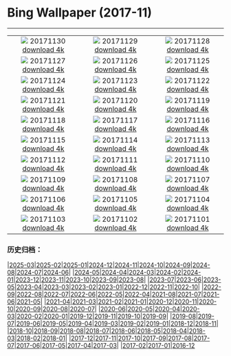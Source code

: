 # Bing Wallpaper (2017-11)
**************
| | | |
| :----: | :----: | :----: |
| ![](https://www.bing.com/az/hprichbg/rb/Piraputanga_EN-US15054048303_1920x1080.jpg) 20171130 [download 4k](https://www.bing.com/az/hprichbg/rb/Piraputanga_EN-US15054048303_UHD.jpg) | ![](https://www.bing.com/az/hprichbg/rb/LAUnionStation_EN-US9199909903_1920x1080.jpg) 20171129 [download 4k](https://www.bing.com/az/hprichbg/rb/LAUnionStation_EN-US9199909903_UHD.jpg) | ![](https://www.bing.com/az/hprichbg/rb/RiceLights_EN-US9205510065_1920x1080.jpg) 20171128 [download 4k](https://www.bing.com/az/hprichbg/rb/RiceLights_EN-US9205510065_UHD.jpg) |
| ![](https://www.bing.com/az/hprichbg/rb/BFBadger_EN-US10164748033_1920x1080.jpg) 20171127 [download 4k](https://www.bing.com/az/hprichbg/rb/BFBadger_EN-US10164748033_UHD.jpg) | ![](https://www.bing.com/az/hprichbg/rb/RRCNCA_EN-US9010154204_1920x1080.jpg) 20171126 [download 4k](https://www.bing.com/az/hprichbg/rb/RRCNCA_EN-US9010154204_UHD.jpg) | ![](https://www.bing.com/az/hprichbg/rb/RhoneRiverDusk_EN-US9143412025_1920x1080.jpg) 20171125 [download 4k](https://www.bing.com/az/hprichbg/rb/RhoneRiverDusk_EN-US9143412025_UHD.jpg) |
| ![](https://www.bing.com/az/hprichbg/rb/KatenaLuminarium_EN-US12074286571_1920x1080.jpg) 20171124 [download 4k](https://www.bing.com/az/hprichbg/rb/KatenaLuminarium_EN-US12074286571_UHD.jpg) | ![](https://www.bing.com/az/hprichbg/rb/TurkeyTail_EN-US10651209781_1920x1080.jpg) 20171123 [download 4k](https://www.bing.com/az/hprichbg/rb/TurkeyTail_EN-US10651209781_UHD.jpg) | ![](https://www.bing.com/az/hprichbg/rb/PowysCounty_EN-US11748646877_1920x1080.jpg) 20171122 [download 4k](https://www.bing.com/az/hprichbg/rb/PowysCounty_EN-US11748646877_UHD.jpg) |
| ![](https://www.bing.com/az/hprichbg/rb/PupsPlayGalapagos_EN-US8850145565_1920x1080.jpg) 20171121 [download 4k](https://www.bing.com/az/hprichbg/rb/PupsPlayGalapagos_EN-US8850145565_UHD.jpg) | ![](https://www.bing.com/az/hprichbg/rb/ChildrenofEarth_EN-US11097669458_1920x1080.jpg) 20171120 [download 4k](https://www.bing.com/az/hprichbg/rb/ChildrenofEarth_EN-US11097669458_UHD.jpg) | ![](https://www.bing.com/az/hprichbg/rb/HeadwatersWilderness_EN-US9635954803_1920x1080.jpg) 20171119 [download 4k](https://www.bing.com/az/hprichbg/rb/HeadwatersWilderness_EN-US9635954803_UHD.jpg) |
| ![](https://www.bing.com/az/hprichbg/rb/GranParadisoNP_EN-US11803196014_1920x1080.jpg) 20171118 [download 4k](https://www.bing.com/az/hprichbg/rb/GranParadisoNP_EN-US11803196014_UHD.jpg) | ![](https://www.bing.com/az/hprichbg/rb/RoyalAlcazars_EN-US13378849776_1920x1080.jpg) 20171117 [download 4k](https://www.bing.com/az/hprichbg/rb/RoyalAlcazars_EN-US13378849776_UHD.jpg) | ![](https://www.bing.com/az/hprichbg/rb/CorongBeachDrone_EN-US12754210743_1920x1080.jpg) 20171116 [download 4k](https://www.bing.com/az/hprichbg/rb/CorongBeachDrone_EN-US12754210743_UHD.jpg) |
| ![](https://www.bing.com/az/hprichbg/rb/OlivesTunisia_EN-US12251908561_1920x1080.jpg) 20171115 [download 4k](https://www.bing.com/az/hprichbg/rb/OlivesTunisia_EN-US12251908561_UHD.jpg) | ![](https://www.bing.com/az/hprichbg/rb/RosendaleTrestle_EN-US10115503783_1920x1080.jpg) 20171114 [download 4k](https://www.bing.com/az/hprichbg/rb/RosendaleTrestle_EN-US10115503783_UHD.jpg) | ![](https://www.bing.com/az/hprichbg/rb/PlanetariumBibliotheca_EN-US12150844356_1920x1080.jpg) 20171113 [download 4k](https://www.bing.com/az/hprichbg/rb/PlanetariumBibliotheca_EN-US12150844356_UHD.jpg) |
| ![](https://www.bing.com/az/hprichbg/rb/SecretaryHunt_EN-US11569265072_1920x1080.jpg) 20171112 [download 4k](https://www.bing.com/az/hprichbg/rb/SecretaryHunt_EN-US11569265072_UHD.jpg) | ![](https://www.bing.com/az/hprichbg/rb/VDFlagsNYC_EN-US9994291671_1920x1080.jpg) 20171111 [download 4k](https://www.bing.com/az/hprichbg/rb/VDFlagsNYC_EN-US9994291671_UHD.jpg) | ![](https://www.bing.com/az/hprichbg/rb/MudstoneBadlands_EN-US8474724583_1920x1080.jpg) 20171110 [download 4k](https://www.bing.com/az/hprichbg/rb/MudstoneBadlands_EN-US8474724583_UHD.jpg) |
| ![](https://www.bing.com/az/hprichbg/rb/HeronIslandShark_EN-US12565902939_1920x1080.jpg) 20171109 [download 4k](https://www.bing.com/az/hprichbg/rb/HeronIslandShark_EN-US12565902939_UHD.jpg) | ![](https://www.bing.com/az/hprichbg/rb/PointArenaLH_EN-US10512756450_1920x1080.jpg) 20171108 [download 4k](https://www.bing.com/az/hprichbg/rb/PointArenaLH_EN-US10512756450_UHD.jpg) | ![](https://www.bing.com/az/hprichbg/rb/CRGFerns_EN-US6132839947_1920x1080.jpg) 20171107 [download 4k](https://www.bing.com/az/hprichbg/rb/CRGFerns_EN-US6132839947_UHD.jpg) |
| ![](https://www.bing.com/az/hprichbg/rb/BudaCastle_EN-US8485958447_1920x1080.jpg) 20171106 [download 4k](https://www.bing.com/az/hprichbg/rb/BudaCastle_EN-US8485958447_UHD.jpg) | ![](https://www.bing.com/az/hprichbg/rb/FoucaultPendulum_EN-US9807228543_1920x1080.jpg) 20171105 [download 4k](https://www.bing.com/az/hprichbg/rb/FoucaultPendulum_EN-US9807228543_UHD.jpg) | ![](https://www.bing.com/az/hprichbg/rb/PrusikPeak_EN-US11656136546_1920x1080.jpg) 20171104 [download 4k](https://www.bing.com/az/hprichbg/rb/PrusikPeak_EN-US11656136546_UHD.jpg) |
| ![](https://www.bing.com/az/hprichbg/rb/TaProhm_EN-US10906968982_1920x1080.jpg) 20171103 [download 4k](https://www.bing.com/az/hprichbg/rb/TaProhm_EN-US10906968982_UHD.jpg) | ![](https://www.bing.com/az/hprichbg/rb/ShanwangpingKarst_EN-US5360258756_1920x1080.jpg) 20171102 [download 4k](https://www.bing.com/az/hprichbg/rb/ShanwangpingKarst_EN-US5360258756_UHD.jpg) | ![](https://www.bing.com/az/hprichbg/rb/Uummannaq_EN-US13029708316_1920x1080.jpg) 20171101 [download 4k](https://www.bing.com/az/hprichbg/rb/Uummannaq_EN-US13029708316_UHD.jpg) |

### 历史归档：

|[2025-03](/../2025-03/2025-03.md)|[2025-02](/../2025-02/2025-02.md)|[2025-01](/../2025-01/2025-01.md)|[2024-12](/../2024-12/2024-12.md)|[2024-11](/../2024-11/2024-11.md)|[2024-10](/../2024-10/2024-10.md)|[2024-09](/../2024-09/2024-09.md)|[2024-08](/../2024-08/2024-08.md)|[2024-07](/../2024-07/2024-07.md)|[2024-06](/../2024-06/2024-06.md)|
|[2024-05](/../2024-05/2024-05.md)|[2024-04](/../2024-04/2024-04.md)|[2024-03](/../2024-03/2024-03.md)|[2024-02](/../2024-02/2024-02.md)|[2024-01](/../2024-01/2024-01.md)|[2023-12](/../2023-12/2023-12.md)|[2023-11](/../2023-11/2023-11.md)|[2023-10](/../2023-10/2023-10.md)|[2023-09](/../2023-09/2023-09.md)|[2023-08](/../2023-08/2023-08.md)|
|[2023-07](/../2023-07/2023-07.md)|[2023-06](/../2023-06/2023-06.md)|[2023-05](/../2023-05/2023-05.md)|[2023-04](/../2023-04/2023-04.md)|[2023-03](/../2023-03/2023-03.md)|[2023-02](/../2023-02/2023-02.md)|[2023-01](/../2023-01/2023-01.md)|[2022-12](/../2022-12/2022-12.md)|[2022-11](/../2022-11/2022-11.md)|[2022-10](/../2022-10/2022-10.md)|
|[2022-09](/../2022-09/2022-09.md)|[2022-08](/../2022-08/2022-08.md)|[2022-07](/../2022-07/2022-07.md)|[2022-06](/../2022-06/2022-06.md)|[2022-05](/../2022-05/2022-05.md)|[2022-04](/../2022-04/2022-04.md)|[2021-08](/../2021-08/2021-08.md)|[2021-07](/../2021-07/2021-07.md)|[2021-06](/../2021-06/2021-06.md)|[2021-05](/../2021-05/2021-05.md)|
|[2021-04](/../2021-04/2021-04.md)|[2021-03](/../2021-03/2021-03.md)|[2021-02](/../2021-02/2021-02.md)|[2021-01](/../2021-01/2021-01.md)|[2020-12](/../2020-12/2020-12.md)|[2020-11](/../2020-11/2020-11.md)|[2020-10](/../2020-10/2020-10.md)|[2020-09](/../2020-09/2020-09.md)|[2020-08](/../2020-08/2020-08.md)|[2020-07](/../2020-07/2020-07.md)|
|[2020-06](/../2020-06/2020-06.md)|[2020-05](/../2020-05/2020-05.md)|[2020-04](/../2020-04/2020-04.md)|[2020-03](/../2020-03/2020-03.md)|[2020-02](/../2020-02/2020-02.md)|[2020-01](/../2020-01/2020-01.md)|[2019-12](/../2019-12/2019-12.md)|[2019-11](/../2019-11/2019-11.md)|[2019-10](/../2019-10/2019-10.md)|[2019-09](/../2019-09/2019-09.md)|
|[2019-08](/../2019-08/2019-08.md)|[2019-07](/../2019-07/2019-07.md)|[2019-06](/../2019-06/2019-06.md)|[2019-05](/../2019-05/2019-05.md)|[2019-04](/../2019-04/2019-04.md)|[2019-03](/../2019-03/2019-03.md)|[2019-02](/../2019-02/2019-02.md)|[2019-01](/../2019-01/2019-01.md)|[2018-12](/../2018-12/2018-12.md)|[2018-11](/../2018-11/2018-11.md)|
|[2018-10](/../2018-10/2018-10.md)|[2018-09](/../2018-09/2018-09.md)|[2018-08](/../2018-08/2018-08.md)|[2018-07](/../2018-07/2018-07.md)|[2018-06](/../2018-06/2018-06.md)|[2018-05](/../2018-05/2018-05.md)|[2018-04](/../2018-04/2018-04.md)|[2018-03](/../2018-03/2018-03.md)|[2018-02](/../2018-02/2018-02.md)|[2018-01](/../2018-01/2018-01.md)|
|[2017-12](/../2017-12/2017-12.md)|[2017-11](/2017-11.md)|[2017-10](/../2017-10/2017-10.md)|[2017-09](/../2017-09/2017-09.md)|[2017-08](/../2017-08/2017-08.md)|[2017-07](/../2017-07/2017-07.md)|[2017-06](/../2017-06/2017-06.md)|[2017-05](/../2017-05/2017-05.md)|[2017-04](/../2017-04/2017-04.md)|[2017-03](/../2017-03/2017-03.md)|
|[2017-02](/../2017-02/2017-02.md)|[2017-01](/../2017-01/2017-01.md)|[2016-12](/../2016-12/2016-12.md)